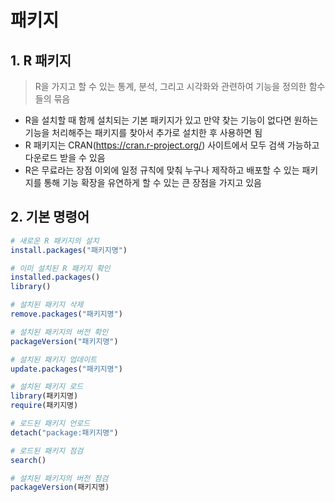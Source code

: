 # 패키지

## 1. R 패키지

> R을 가지고 할 수 있는 통계, 분석, 그리고 시각화와 관련하여 기능을 정의한 함수들의 묶음

- R을 설치할 때 함께 설치되는 기본 패키지가 있고 만약 찾는 기능이 없다면 원하는 기능을 처리해주는 패키지를 찾아서 추가로 설치한 후 사용하면 됨
- R 패키지는 CRAN(<https://cran.r-project.org/>) 사이트에서 모두 검색 가능하고 다운로드 받을 수 있음
- R은 무료라는 장점 이외에 일정 규칙에 맞춰 누구나 제작하고 배포할 수 있는 패키지를 통해 기능 확장을 유연하게 할 수 있는 큰 장점을 가지고 있음



## 2. 기본 명령어

```R
# 새로운 R 패키지의 설치
install.packages("패키지명")

# 이미 설치된 R 패키지 확인
installed.packages()
library()

# 설치된 패키지 삭제
remove.packages("패키지명")

# 설치된 패키지의 버전 확인
packageVersion("패키지명")

# 설치된 패키지 업데이트
update.packages("패키지명")

# 설치된 패키지 로드
library(패키지명)
require(패키지명)

# 로드된 패키지 언로드
detach("package:패키지명")

# 로드된 패키지 점검
search()

# 설치된 패키지의 버전 점검
packageVersion(패키지명)
```